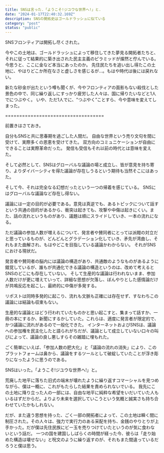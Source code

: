 ```yaml
---
title: SNSは言った.「ようこそ!ジユウな世界へ!」と.
date: "2024-01-17T22:40:32.169Z"
description: SNSの開拓史はゴールドラッシュに似ている
category: "post"
status: "public"
---
```


SNSフロンティアは開拓し尽くされた。

今やこの土地は、ゴールドラッシュによって移住してきた夢見る開拓者たちと、それに従って結果的に築き出された民主主義のピラミッドが燦然と佇んでいる。
今思うと、ここに金など本当にあったのか。
先住民たちを追い出し得たこの土地に、やはりどこか所在なさと虚しさを感じるが…。もはや時代は後には戻れない。

新たな砂金が出たという噂も聞くが、今やフロンティアの面影もない殺伐とした景色の中で、同じ繰り返しにすっかり疲労した人々は、国に帰りたいなどと1人でにつぶやく。
いや、ただ1人でに、"つぶやく”ことすら、今や意味を変えてしまった。

===================================

前置きはさておき。

自分もSNSと共に思春期を過ごした人間だ。
自由な世界という売り文句を間に受けて、実際多くの恩恵を受けてきた。
双方向のコミュニケーションが自由にできることは実際革命だった。
発信も受信もそれ以前の時代とは意味を変えた。

そして必然として、SNSはグローバルな議論の場と成立し、皆が意見を持ち寄り、よりダイバーシティを得た議論が存在しうるという期待も当然そこにはあった。

そして今、それは完全なる幻想だったという一つの帰着を感じている。
SNSにはグローバルな議論など存在し得ない。

議論には一定の目的が必要である。意見は真逆でも、あるトピックについて話すという共通の目的があるから、衝突は起きても、攻撃や中傷は起きにくい。また、話の流れというものがあり、議題は順にスライドしていき、一本の流れになる。

ただ議論の参加人数が増えるについて、発言者や賛同者にとっては派閥の対立だと思っているものが、どんどんとグラデーション化していき、矛先が湾曲し、それもまた曲解され、もはやどこを目指している議論かわからない。
それがSNSにおける現状だ。

発言者や賛同者の脳内には議論の構造があり、共通敵のようなものがあるように錯覚しているが、誰もが共通化できる議論の構造というのは、改めて考えるとSNSのどこにも存在していない。
そして生産的な議論は行われないまま、参加人数だけが更に増えていって、詳細な思想が欠落し、ぼんやりとした感情論だけが共鳴反応を起こし、最終的に中傷が多発する。

リポストは同時多発的に起こり、流れも文脈も正確には存在せず、すなわちこの議論には結論も収束もない。

生産的な議論とはどう行われていたものかと思い起こすと、集まって話すか、一冊の本にするか、新聞にするかしていた。これらは、適度に発言者が限定的で、かつ議論に流れがあるので一般化できた。
インターネットおよびSNSは、議論への参加権を民主化したと語られがちだが、議論として成立していない口々の叫びによって、議論の良し悪しすらその雑踏に埋もれた。

ごく簡単にいえば、「参加人数の肥大化」と「議論の流れの消失」により、このプラットフォームは鼻から、議論をするツールとして破綻していたことが浮き彫りになったように思うのである。


SNSはいった。「ようこそ!ジユウな世界へ!」と。

荒廃した地平に落ちた旧式の端末が壊れたように繰り返すコマーシャルを見つめながら、僕は一概に、これがもたらした結果を責められないでいる。
我先にこの土地に降り立った人の一部には、自由な地平に純粋な希望をいだいていた人もいるはずだからだ。よりより未来を選択していこうという気概と誠実さも持ち合わせていたかもしれない。

だが、また違う思想を持った、ごく一部の開拓者によって、この土地は瞬く間に制圧された。その人々は、強力で実行力のある采配を持ち、金銭のやりとりが上手かった。だが僕は先住民族にビー玉を売りつけていたというのが気に食わないという話だ。
一つの国を建国ししばらくの時間が経った今、彼らは「走り始めた構造は壊せない」と呪文のように繰り返すのが、それもまた間違っているだろうと僕は思う。